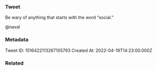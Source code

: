 ### Tweet
Be wary of anything that starts with the word “social.”

@naval

### Metadata
Tweet ID: 1516422113267105793
Created At: 2022-04-19T14:23:00.000Z

### Related

